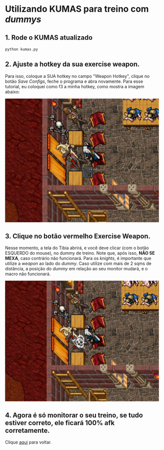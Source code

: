 # Utilizando KUMAS para treino com *dummys*

## 1. Rode o KUMAS atualizado
```shell
python kumas.py
```

## 2. Ajuste a hotkey da sua exercise weapon.
Para isso, coloque a SUA hotkey no campo "Weapon Hotkey", clique no botão *Save Configs*, feche o programa e abra novamente.
Para esse tutorial, eu coloquei como f3 a minha hotkey, como mostra a imagem abaixo:

![alt text](https://github.com/SamuelBFG/tibia-tools/blob/master/Trainer/tutorial/imgs/dummy.png?raw=true "Dummy Tutorial")

## 3. Clique no botão vermelho Exercise Weapon.
Nesse momento, a tela do Tibia abrirá, e você deve clicar (com o botão ESQUERDO do mouse), no dummy de treino.
Note que, após isso, **NÃO SE MEXA**, caso contrário não funcionará.
Para os *knights*, é importante que utilize a *weapon* ao lado do *dummy*. Caso utilize com mais de 2 sqms de distância, a posição do *dummy* em relação ao seu monitor mudará, e o macro não funcionará.

![alt text](https://github.com/SamuelBFG/tibia-tools/blob/master/Trainer/tutorial/imgs/dummy2.png?raw=true "Dummy Tutorial")

## 4. Agora é só monitorar o seu treino, se tudo estiver correto, ele ficará 100% afk corretamente.

Clique [aqui](https://github.com/SamuelBFG/tibia-tools/blob/master/README.md) para voltar.